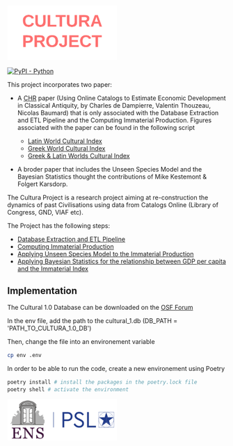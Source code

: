 <img src="images/Cultura 1.0 - cultura_logo.png" width="50%">

[![PyPI - Python](https://img.shields.io/badge/python-v3.11-blue.svg)](https://pypi.org/project/bunkatopics/)

This project incorporates two paper:

- A [CHR](https://2023.computational-humanities-research.org/) paper (Using Online Catalogs to Estimate Economic Development in Classical Antiquity, by Charles de Dampierre, Valentin Thouzeau, Nicolas Baumard) that is only associated with the Database Extraction and ETL Pipeline and the Computing Immaterial Production. Figures associated with the paper can be found in the following script
  - [Latin World Cultural Index](immaterial_index/figures_trends_R/index_italy.R)
  - [Greek World Cultural Index](immaterial_index/figures_trends_R/index_greece.R)
  - [Greek & Latin Worlds Cultural Index](immaterial_index/figures_trends_R/index_greece_italy.R)

- A broder paper that includes the Unseen Species Model and the Bayesian Statistics thought the contributions of Mike Kestemont & Folgert Karsdorp.

The Cultura Project is a research project aiming at re-construction the dynamics of past Civilisations using data from Catalogs Online (Library of Congress, GND, VIAF etc).

The Project has the following steps:

- [Database Extraction and ETL Pipeline](docs/database_description.md)
- [Computing Immaterial Production](docs/immaterial_production.md)
- [Applying Unseen Species Model to the Immaterial Production](docs/unseen_model.md)
- [Applying Bayesian Statistics for the relationship between GDP per capita and the Immaterial Index](docs/bayesian_statistics.md)

## Implementation

The Cultural 1.0 Database can be downloaded on the [OSF Forum](https://osf.io/2euxr/)

In the env file, add the path to the cultural_1.db (DB_PATH = 'PATH_TO_CULTURA_1.0_DB')

Then, change the file into an environement variable

```bash
cp env .env
```

In order to be able to run the code, create a new environement using Poetry

```bash
poetry install # install the packages in the poetry.lock file
poetry shell # activate the environment
```

<img src="images/log.png" width="50%">
